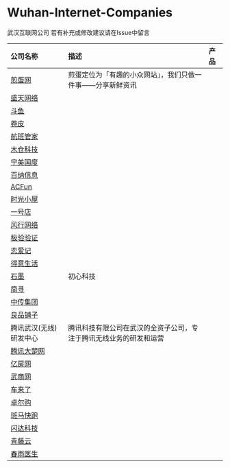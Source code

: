 # Wuhan-Internet-Companies
武汉互联网公司
若有补充或修改建议请在Issue中留言

公司名称 | 描述 | 产品 
:------------- | :------------- | :------------- 
[煎蛋网](http://jandan.net/) | 煎蛋定位为「有趣的小众网站」，我们只做一件事——分享新鲜资讯 
[盛天网络]() |
[斗鱼]() |
[卷皮]() |
[航班管家]() |
[木仓科技]() |
[宁美国度]() |
[百纳信息]() | 
[ACFun]() |
[时光小屋]() |
[一号店]() |
[风行网络]() |
[极验验证]() |
[恋爱记]() |
[得意生活]() |
[石墨]() | 初心科技
[简寻]() |
[中传集团]() |
[良品铺子]() |
腾讯武汉(无线)研发中心 | 腾讯科技有限公司在武汉的全资子公司，专注于腾讯无线业务的研发和运营
[腾讯大楚网]() |
[亿房网]() |
[武商网]() |
[车来了]() |
[卓尔购]() |
[斑马快跑]() |
[闪达科技]() |
[青藤云]() |
[春雨医生]() |
